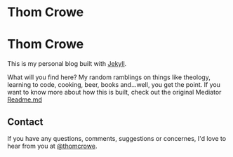 # Thom Crowe

Thom Crowe
========
This is my personal blog built with [Jekyll](http://github.com/pekyll).

What will you find here? My random ramblings on things like theology, learning to code, cooking, beer, books and...well, you get the point. If you want to know more about how this is built, check out the original Mediator [Readme.md](https://github.com/dirkfabisch/mediator)


Contact
-------
If you have any questions, comments, suggestions or concernes, I'd love to hear from you at [@thomcrowe](https://twitter.com/thomcrowe). 

